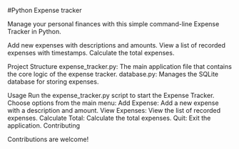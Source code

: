 #Python Expense tracker

Manage your personal finances with this simple command-line Expense Tracker in Python.

Add new expenses with descriptions and amounts.
View a list of recorded expenses with timestamps.
Calculate the total expenses.

Project Structure
expense_tracker.py: The main application file that contains the core logic of the expense tracker.
database.py: Manages the SQLite database for storing expenses.


Usage
Run the expense_tracker.py script to start the Expense Tracker.
Choose options from the main menu:
Add Expense: Add a new expense with a description and amount.
View Expenses: View the list of recorded expenses.
Calculate Total: Calculate the total expenses.
Quit: Exit the application.
Contributing


Contributions are welcome!

